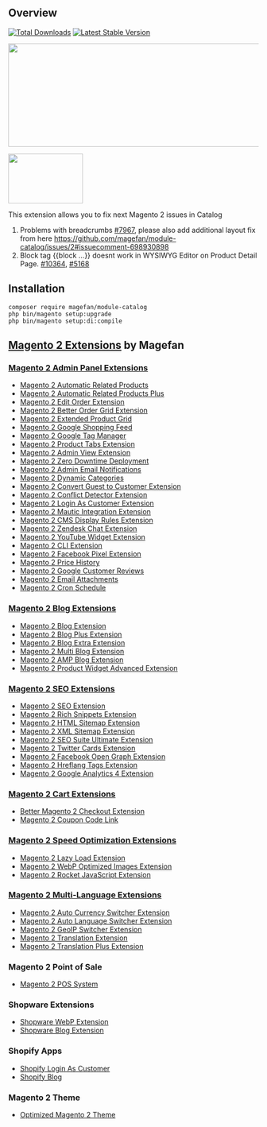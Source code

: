 ## Overview 

[![Total Downloads](https://poser.pugx.org/magefan/module-catalog/downloads)](https://packagist.org/packages/magefan/module-catalog)
[![Latest Stable Version](https://poser.pugx.org/magefan/module-catalog/v/stable)](https://packagist.org/packages/magefan/module-catalog)

<a href="https://savelife.in.ua/en/donate-en/#donate-army-card-monthly"><img width="830" height="208" src="https://cm.magefan.com/blog/support-ukraine.png"></a>

<img width="150" height="100" src="https://magefan.com/media/wysiwyg/made_in_ukraine.jpg">


This extension allows you to fix next Magento 2 issues in Catalog

1. Problems with breadcrumbs [#7967](https://github.com/magento/magento2/issues/7967), please also add additional layout fix from here https://github.com/magefan/module-catalog/issues/2#issuecomment-698930898
2. Block tag {{block ...}} doesnt work in WYSIWYG Editor on Product Detail Page. [#10364](https://github.com/magento/magento2/issues/10364), [#5168](https://github.com/magento/magento2/issues/5168)

## Installation
```
composer require magefan/module-catalog
php bin/magento setup:upgrade
php bin/magento setup:di:compile
```
## [Magento 2 Extensions](https://magefan.com/magento-2-extensions) by Magefan
### [Magento 2 Admin Panel Extensions](https://magefan.com/magento-2-extensions/admin-extensions)
  * [Magento 2 Automatic Related Products](https://magefan.com/magento-2-automatic-related-products)
  * [Magento 2 Automatic Related Products Plus](https://magefan.com/magento-2-automatic-related-products/pricing)
  * [Magento 2 Edit Order Extension](https://magefan.com/magento-2-edit-order-extension)
  * [Magento 2 Better Order Grid Extension](https://magefan.com/magento-2-better-order-grid-extension)
  * [Magento 2 Extended Product Grid](https://magefan.com/magento-2-product-grid-inline-editor)
  * [Magento 2 Google Shopping Feed](https://magefan.com/magento-2-google-shopping-feed-extension)
  * [Magento 2 Google Tag Manager](https://magefan.com/magento-2-google-tag-manager)
  * [Magento 2 Product Tabs Extension](https://magefan.com/magento-2/extensions/product-tabs)
  * [Magento 2 Admin View Extension](https://magefan.com/magento-2-admin-view-extension)
  * [Magento 2 Zero Downtime Deployment](https://magefan.com/blog/magento-2-zero-downtime-deployment)
  * [Magento 2 Admin Email Notifications](https://magefan.com/magento-2-admin-email-notifications)
  * [Magento 2 Dynamic Categories](https://magefan.com/magento-2-dynamic-categories)
  * [Magento 2 Convert Guest to Customer Extension](https://magefan.com/magento2-convert-guest-to-customer)
  * [Magento 2 Conflict Detector Extension](https://magefan.com/magento2-conflict-detector)
  * [Magento 2 Login As Customer Extension](https://magefan.com/login-as-customer-magento-2-extension)
  * [Magento 2 Mautic Integration Extension](https://magefan.com/magento-2-mautic-extension)
  * [Magento 2 CMS Display Rules Extension](https://magefan.com/magento-2-cms-display-rules-extension)
  * [Magento 2 Zendesk Chat Extension](https://magefan.com/magento-2-zendesk-chat-extension)
  * [Magento 2 YouTube Widget Extension](https://magefan.com/magento2-youtube-extension)
  * [Magento 2 CLI Extension](https://magefan.com/magento2-cli-extension)
  * [Magento 2 Facebook Pixel Extension](https://magefan.com/magento-2-facebook-pixel-extension)
  * [Magento 2 Price History](https://magefan.com/magento-2-price-history)
  * [Magento 2 Google Customer Reviews](https://magefan.com/magento-2-google-customer-reviews)
  * [Magento 2 Email Attachments](https://magefan.com/magento-2-email-attachments)
  * [Magento 2 Cron Schedule](https://magefan.com/magento-2-cron-schedule)
    
### [Magento 2 Blog Extensions](https://magefan.com/magento-2-extensions/blog-extensions)

  * [Magento 2 Blog Extension](https://magefan.com/magento2-blog-extension)
  * [Magento 2 Blog Plus Extension](https://magefan.com/magento2-blog-extension/pricing)
  * [Magento 2 Blog Extra Extension](https://magefan.com/magento2-blog-extension/pricing)
  * [Magento 2 Multi Blog Extension](https://magefan.com/magento-2-multi-blog-extension)
  * [Magento 2 AMP Blog Extension](https://magefan.com/magento-2-amp-blog-extension)
  * [Magento 2 Product Widget Advanced Extension](https://magefan.com/magento-2-product-widget)


### [Magento 2 SEO Extensions](https://magefan.com/magento-2-extensions/magento-2-seo-extensions)

  * [Magento 2 SEO Extension](https://magefan.com/magento-2-seo-extension)
  * [Magento 2 Rich Snippets Extension](https://magefan.com/magento-2-rich-snippets)
  * [Magento 2 HTML Sitemap Extension](https://magefan.com/magento-2-html-sitemap-extension)
  * [Magento 2 XML Sitemap Extension](https://magefan.com/magento-2-xml-sitemap-extension)
  * [Magento 2 SEO Suite Ultimate Extension](https://magefan.com/magento-2-seo-suite-ultimate-extension)
  * [Magento 2 Twitter Cards Extension](https://magefan.com/magento-2-twitter-cards-extension)
  * [Magento 2 Facebook Open Graph Extension](https://magefan.com/magento-2-open-graph-extension-og-tags)
  * [Magento 2 Hreflang Tags Extension](https://magefan.com/magento2-alternate-hreflang-extension)
  * [Magento 2 Google Analytics 4 Extension](https://magefan.com/magento-2-google-analytics-4)
 
### [Magento 2 Cart Extensions](https://magefan.com/magento-2-extensions/cart-extensions)

  * [Better Magento 2 Checkout Extension](https://magefan.com/better-magento-2-checkout-extension)
  * [Magento 2 Coupon Code Link](https://magefan.com/magento-2-coupon-code-link)

### [Magento 2 Speed Optimization Extensions](https://magefan.com/magento-2-extensions/speed-optimization-extensions)

  * [Magento 2 Lazy Load Extension](https://magefan.com/magento-2-image-lazy-load-extension)
  * [Magento 2 WebP Optimized Images Extension](https://magefan.com/magento-2-webp-optimized-images)
  * [Magento 2 Rocket JavaScript Extension](https://magefan.com/rocket-javascript-deferred-javascript)

### [Magento 2 Multi-Language Extensions](https://magefan.com/magento-2-extensions/multi-language-extensions)

  * [Magento 2 Auto Currency Switcher Extension](https://magefan.com/magento-2-currency-switcher-auto-currency-by-country)
  * [Magento 2 Auto Language Switcher Extension](https://magefan.com/magento-2-auto-language-switcher)
  * [Magento 2 GeoIP Switcher Extension](https://magefan.com/magento-2-geoip-switcher-extension)
  * [Magento 2 Translation Extension](https://magefan.com/magento-2-translation-extension)
  * [Magento 2 Translation Plus Extension](https://magefan.com/magento-2-translation-extension/pricing)

  ### Magento 2 Point of Sale
  * [Magento 2 POS System](https://magefan.com/magento-pos-system)
  
  ### Shopware Extensions
  * [Shopware WebP Extension](https://magefan.com/shopware/extensions/webp)
  * [Shopware Blog Extension](https://magefan.com/shopware/extensions/blog)
   
  ### Shopify Apps
  * [Shopify Login As Customer](https://apps.shopify.com/login-as-customer)
  * [Shopify Blog](https://apps.shopify.com/magefan-blog)
  
  ### Magento 2 Theme
  * [Optimized Magento 2 Theme](https://magefan.com/optimized-magento-2-theme)

